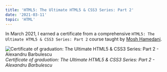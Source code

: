 ```yaml
---
title: 'HTML5: The Ultimate HTML5 & CSS3 Series: Part 2'
date: '2021-03-11'
topic: 'HTML'
---
```


In March 2021, I earned a certificate from a comprehensive `HTML5: The Ultimate HTML5 & CSS3 Series: Part 2` course taught by [Mosh Hamedani](https://twitter.com/moshhamedani).

![Certificate of graduation: The Ultimate HTML5 & CSS3 Series: Part 2 - Alexandru Barbulescu](/images/certifications/html/the-ultimate-html5-and-css3-series-part-2.webp)
_Certificate of graduation: The Ultimate HTML5 & CSS3 Series: Part 2 - Alexandru Barbulescu_
